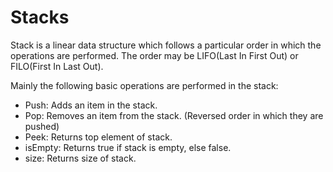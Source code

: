 # Stacks

Stack is a linear data structure which follows a particular order in which the operations are performed. The order may be LIFO(Last In First Out) or FILO(First In Last Out).

Mainly the following basic operations are performed in the stack:

- Push: Adds an item in the stack.
- Pop: Removes an item from the stack. (Reversed order in which they are pushed)
- Peek: Returns top element of stack.
- isEmpty: Returns true if stack is empty, else false.
- size: Returns size of stack.
